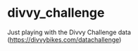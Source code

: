 divvy_challenge
===============

Just playing with the Divvy Challenge data (https://divvybikes.com/datachallenge)

